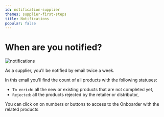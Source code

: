 ```yaml
---
id: notification-supplier
themes: supplier-first-steps
title: Notifications
popular: false
---
```


# When are you notified?

![notifications](../img/notifications.svg)

As a supplier, you'll be notified by email twice a week.

In this email you'll find the count of all products with the following statuses:
* `To enrich`: all the new or existing products that are not completed yet,
* `Rejected`: all the products rejected by the retailer or distributor,

<!--
Then in the body of the message tells you the number of approved, rejected and new products to enrich since the last email.
-->

You can click on on numbers or buttons to access to the Onboarder with the related products.

